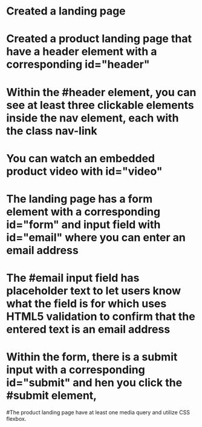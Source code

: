 # Created a landing page

# Created a product landing page that have a header element with a corresponding id="header"

# Within the #header element, you can see at least three clickable elements inside the nav element, each with the class nav-link

# You can watch an embedded product video with id="video"

# The landing page has a form element with a corresponding id="form" and input field with id="email" where you can enter an email address

# The #email input field has placeholder text to let users know what the field is for which uses HTML5 validation to confirm that the entered text is an email address

# Within the form, there is a submit input with a corresponding id="submit" and hen you click the #submit element, 

#The product landing page have at least one media query and utilize CSS flexbox.
